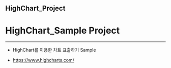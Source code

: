 ## HighChart_Project

# HighChart_Sample Project

---------------------------------------

* HighChart를 이용한 차트 표출하기 Sample

* https://www.highcharts.com/ 
